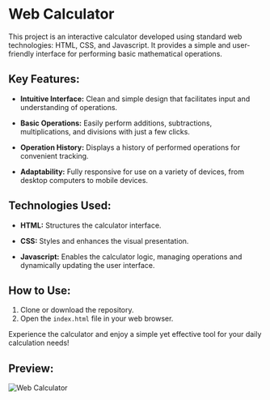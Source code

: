 # Web Calculator

This project is an interactive calculator developed using standard web technologies: HTML, CSS, and Javascript. It provides a simple and user-friendly interface for performing basic mathematical operations.

## Key Features:

- **Intuitive Interface:** Clean and simple design that facilitates input and understanding of operations.

- **Basic Operations:** Easily perform additions, subtractions, multiplications, and divisions with just a few clicks.

- **Operation History:** Displays a history of performed operations for convenient tracking.

- **Adaptability:** Fully responsive for use on a variety of devices, from desktop computers to mobile devices.

## Technologies Used:

- **HTML:** Structures the calculator interface.

- **CSS:** Styles and enhances the visual presentation.

- **Javascript:** Enables the calculator logic, managing operations and dynamically updating the user interface.

## How to Use:

1. Clone or download the repository.
2. Open the `index.html` file in your web browser.

Experience the calculator and enjoy a simple yet effective tool for your daily calculation needs!

## Preview:
![Web Calculator](https://i.ibb.co/SRnHMZw/Captura-de-pantalla-2024-01-06-141725.png)